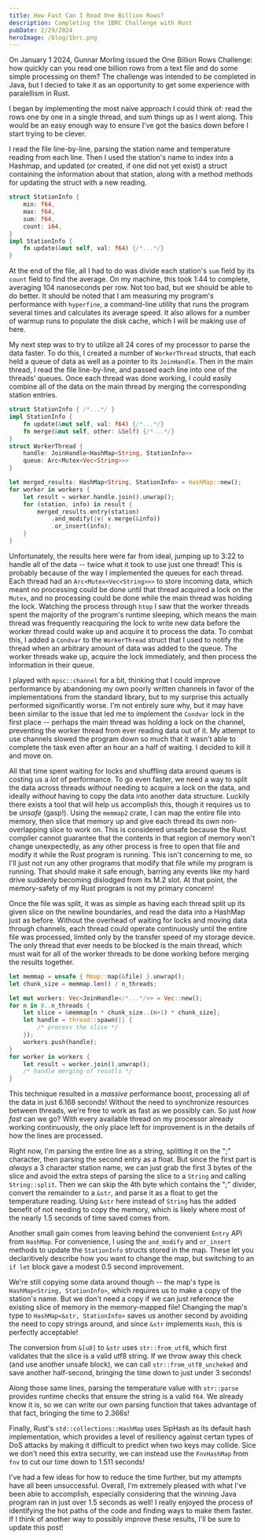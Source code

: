```yaml
---
title: How Fast Can I Read One Billion Rows?
description: Completing the 1BRC Challenge with Rust
pubDate: 2/29/2024
heroImage: /blog/1brc.png
---
```


On January 1 2024, Gunnar Morling issued the One Billion Rows Challenge: how quickly can you read one billion rows from a text file and do some simple processing on them? The challenge was intended to be completed in Java, but I decied to take it as an opportunity to get some experience with paralellism in Rust.

I began by implementing the most naive approach I could think of: read the rows one by one in a single thread, and sum things up as I went along. This would be an easy enough way to ensure I've got the basics down before I start trying to be clever.

I read the file line-by-line, parsing the station name and temperature reading from each line. Then I used the station's name to index into a Hashmap, and updated (or created, if one did not yet exist) a struct containing the information about that station, along with a method methods for updating the struct with a new reading.

```rust
struct StationInfo {
    min: f64,
    max: f64,
    sum: f64,
    count: i64,
}
impl StationInfo {
    fn update(&mut self, val: f64) {/*...*/}
}
```

At the end of the file, all I had to do was divide each station's `sum` field by its `count` field to find the average. On my machine, this took 1:44 to complete, averaging 104 nanoseconds per row. Not too bad, but we should be able to do better. It should be noted that I am measuring my program's performance with `hyperfine`, a command-line utility that runs the program several times and calculates its average speed. It also allows for a number of warmup runs to populate the disk cache, which I will be making use of here.

My next step was to try to utilize all 24 cores of my processor to parse the data faster. To do this, I created a number of `WorkerThread` structs, that each held a queue of data as well as a pointer to its `JoinHandle`. Then in the main thread, I read the file line-by-line, and passed each line into one of the threads' queues. Once each thread was done working, I could easily combine all of the data on the main thread by merging the corresponding station entries.

```rust
struct StationInfo { /*...*/ }
impl StationInfo {
    fn update(&mut self, val: f64) {/*...*/}
    fn merge(&mut self, other: &Self) {/*...*/}
}
struct WorkerThread {
    handle: JoinHandle<HashMap<String, StationInfo>>
    queue: Arc<Mutex<Vec<String>>>
}

let merged_results: HashMap<String, StationInfo> = HashMap::new();
for worker in workers {
    let result = worker.handle.join().unwrap();
    for (station, info) in result {
        merged_results.entry(station)
            .and_modify(|v| v.merge(&info))
            .or_insert(info);
    }
}
```

Unfortunately, the results here were far from ideal, jumping up to 3:22 to handle all of the data -- twice what it took to use just one thread! This is probably because of the way I implemented the queues for each thread. Each thread had an `Arc<Mutex<Vec<String>>>` to store incoming data, which meant no processing could be done until that thread acquired a lock on the `Mutex`, and no processing could be done while the main thread was holding the lock. Watching the process through `htop` I saw that the worker threads spent the majority of the program's runtime sleeping, which means the main thread was frequently reacquiring the lock to write new data before the worker thread could wake up and acquire it to process the data. To combat this, I added a `Condvar` to the `WorkerThread` struct that I used to notify the thread when an arbitrary amount of data was added to the queue. The worker threads wake up, acquire the lock immediately, and then process the information in their queue.

I played with `mpsc::channel` for a bit, thinking that I could improve performance by abandoning my own poorly written channels in favor of the implementations from the standard library, but to my surprise this actually performed significantly worse. I'm not entirely sure why, but it may have been similar to the issue that led me to implement the `Condvar` lock in the first place -- perhaps the main thread was holding a lock on the channel, preventing the worker thread from ever reading data out of it. My attempt to use channels slowed the program down so much that it wasn't able to complete the task even after an hour an a half of waiting. I decided to kill it and move on.

All that time spent waiting for locks and shuffling data around queues is costing us a _lot_ of performance. To go even faster, we need a way to split the data across threads _without_ needing to acquire a lock on the data, and ideally _without_ having to copy the data into another data structure. Luckily there exists a tool that will help us accomplish this, though it requires us to be _unsafe_ (gasp!). Using the `memmap2` crate, I can map the entire file into memory, then slice that memory up and give each thread its own non-overlapping slice to work on. This is considered unsafe because the Rust compiler cannot guarantee that the contents in that region of memory won't change unexpectedly, as any other process is free to open that file and modify it while the Rust program is running. This isn't concerning to me, so I'll just not run any other programs that modify that file while my program is running. That should make it safe enough, barring any events like my hard drive suddenly becoming dislodged from its M.2 slot. At that point, the memory-safety of my Rust program is not my primary concern!

Once the file was split, it was as simple as having each thread split up its given slice on the newline boundaries, and read the data into a HashMap just as before. Without the overhead of waiting for locks and moving data through channels, each thread could operate continuously until the entire file was processed, limited only by the transfer speed of my storage device. The only thread that ever needs to be blocked is the main thread, which must wait for all of the worker threads to be done working before merging the results together.

```rust
let memmap = unsafe { Mmap::map(&file) }.unwrap();
let chunk_size = memmap.len() / n_threads;

let mut workers: Vec<JoinHandle</*...*/>> = Vec::new();
for n in 0..n_threads {
    let slice = &memmap[n * chunk_size..(n+1) * chunk_size];
    let handle = thread::spawn(|| {
        /* process the slice */
    });
    workers.push(handle);
}
for worker in workers {
    let result = worker.join().unwrap();
    /* handle merging of resutls */
}
```

This technique resulted in a _massive_ performance boost, processing all of the data in just 6.168 seconds! Without the need to synchronize resources between threads, we're free to work as fast as we possibly can. So just _how fast_ can we go? With every available thread on my processor already working continuously, the only place left for improvement is in the details of how the lines are processed.

Right now, I'm parsing the entire line as a string, splitting it on the ";" character, then parsing the second entry as a float. But since the first part is _always_ a 3 character station name, we can just grab the first 3 bytes of the slice and avoid the extra steps of parsing the slice to a `String` and calling `String::split`. Then we can skip the 4th byte which contains the ";" divider, convert the remainder to a `&str`, and parse it as a float to get the temperature reading. Using `&str` here instead of `String` has the added benefit of not needing to copy the memory, which is likely where most of the nearly 1.5 seconds of time saved comes from.

Another small gain comes from leaving behind the convenient `Entry` API from `HashMap`. For convenience, I using the `and_modify` and `or_insert` methods to update the `StationInfo` structs stored in the map. These let you declaritively describe how you want to change the map, but switching to an `if let` block gave a modest 0.5 second improvement.

We're still copying some data around though -- the map's type is `HashMap<String, StationInfo>`, which requires us to make a copy of the station's name. But we don't need a copy if we can just reference the existing slice of memory in the memory-mapped file! Changing the map's type to `HashMap<&str, StationInfo>` saves us another second by avoiding the need to copy strings around, and since `&str` implements `Hash`, this is perfectly acceptable!

The conversion from `&[u8]` to `&str` uses `str::from_utf8`, which first validates that the slice is a valid utf8 string. If we throw away this check (and use another unsafe block), we can call `str::from_utf8_uncheked` and save another half-second, bringing the time down to just under 3 seconds!

Along those same lines, parsing the temperature value with `str::parse` provides runtime checks that ensure the string is a valid `f64`. We already know it is, so we can write our own parsing function that takes advantage of that fact, bringing the time to 2.366s!

Finally, Rust's `std::collections::HashMap` uses SipHash as its default hash implementation, which provides a level of resiliency against certan types of DoS attacks by making it difficult to predict when two keys may collide. Sice we don't need this extra security, we can instead use the `FnvHashMap` from `fnv` to cut our time down to 1.511 seconds!

I've had a few ideas for how to reduce the time further, but my attempts have all been unsuccessful. Overall, I'm extremely pleased with what I've been able to accomplish, especially considering that the winning Java program ran in just over 1.5 seconds as well! I really enjoyed the process of identifying the hot paths of the code and finding ways to make them faster. If I think of another way to possibly improve these results, I'll be sure to update this post!
